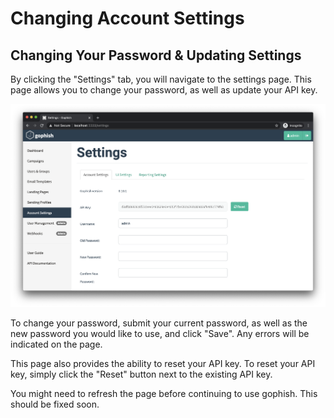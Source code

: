# Changing Account Settings

## Changing Your Password & Updating Settings

By clicking the "Settings" tab, you will navigate to the settings page. This page allows you to change your password, as well as update your API key.

![Gophish Settings Page](../.gitbook/assets/screen-shot-2020-06-30-at-8.15.45-am.png)

To change your password, submit your current password, as well as the new password you would like to use, and click "Save". Any errors will be indicated on the page.

This page also provides the ability to reset your API key. To reset your API key, simply click the "Reset" button next to the existing API key.

You might need to refresh the page before continuing to use gophish. This should be fixed soon.


